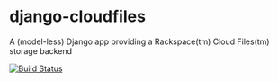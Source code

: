 django-cloudfiles
=================

A (model-less) Django app providing a Rackspace(tm) Cloud Files(tm) storage backend

[![Build Status](https://travis-ci.org/piecommerce/django-cloudfiles.png)](https://travis-ci.org/piecommerce/django-cloudfiles)
